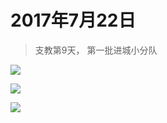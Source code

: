 <script src="../../../js/lazysize.min.js"></script>
<script src="../../../js/head.js"></script>
<link href="../../../style.css" rel="stylesheet" >

# 2017年7月22日

> 支教第9天， 第一批进城小分队

![](https://yumiao-static.oss-cn-beijing.aliyuncs.com/image/2017/07/22/IMG_0853.PNG)

![](https://yumiao-static.oss-cn-beijing.aliyuncs.com/image/2017/07/22/IMG_0854.JPG)

![](https://yumiao-static.oss-cn-beijing.aliyuncs.com/image/2017/07/22/IMG_0855.PNG)

<script src="../../../js/x-oss-process.js"></script>

